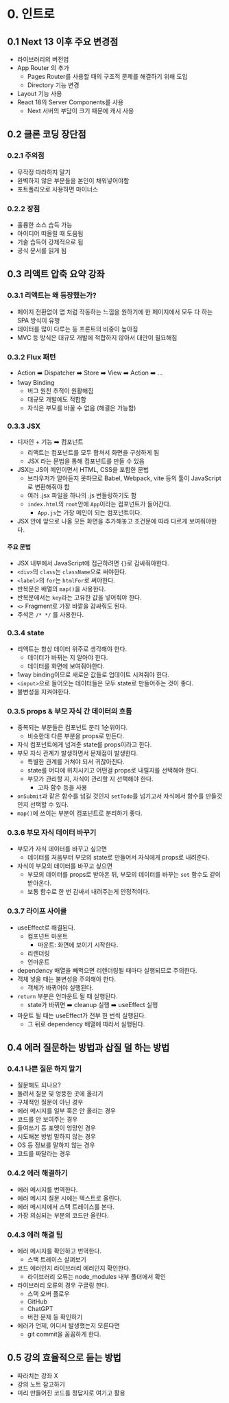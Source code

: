 # 0. 인트로
## 0.1  Next 13 이후 주요 변경점
- 라이브러리의 버전업
- App Router 의 추가
	- Pages Router를 사용할 때의 구조적 문제를 해결하기 위해 도입
	- Directory 기능 변경
- Layout 기능 사용
- React 18의 Server Components를 사용
	- Next 서버의 부담이 크기 때문에 캐시 사용

## 0.2 클론 코딩 장단점
### 0.2.1 주의점
- 무작정 따라하지 말기
- 완벽하지 않은 부분들을 본인이 채워넣어야함
- 포트폴리오로 사용하면 마이너스

### 0.2.2 장점
- 훌륭한 소스 습득 가능
- 아이디어 떠올릴 때 도움됨
- 기술 습득이 강제적으로 됨
- 공식 문서를 읽게 됨

## 0.3 리액트 압축 요약 강좌
### 0.3.1 리액트는 왜 등장했는가?
- 페이지 전환없이 앱 처럼 작동하는 느낌을 원하기에 한 페이지에서 모두 다 하는 SPA 방식이 유행
- 데이터를 많이 다루는 등 프론트의 비중이 높아짐
- MVC 등 방식은 대규모 개발에 적합하지 않아서 대안이 필요해짐

### 0.3.2 Flux 패턴
- Action ➡️ Dispatcher ➡️ Store ➡️ View ➡️ Action ➡️ ...
- 1way Binding
	- 버그 원친 추적이 원활해짐
	- 대규모 개발에도 적합함
	- 자식은 부모를 바꿀 수 없음 (해결은 가능함)

### 0.3.3 JSX
- 디자인 + 기능 ➡️ 컴포넌트
	- 리액트는 컴포넌트를 모두 합쳐서 화면을 구성하게 됨
	- JSX 라는 문법을 통해 컴포넌트를 만들 수 있음
- JSX는 JS이 메인이면서 HTML, CSS을 포함한 문법
	- 브라우저가 알아듣지 못하므로 Babel, Webpack, vite 등의 툴이 JavaScript로 변환해줘야 함
	- 여러 .jsx 파일을 하나의 .js 번들링하기도 함
	- `index.html`의 `root`안에 `App`이라는 컴포넌트가 들어간다.
		- `App.js`는 가장 메인이 되는 컴포넌트이다.
- JSX 안에 앞으로 나올 모든 화면을 추가해놓고 조건문에 따라 다르게 보여줘야한다.

#### 주요 문법
- JSX 내부에서 JavaScript에 접근하려면 `{}`로 감싸줘야한다.
- `<div>`의 `class`는 `className`으로 써야한다.
- `<label>`의 `for`는 `htmlFor`로 써야한다.
- 반복문은 배열의 `map()`을 사용한다.
- 반복문에서는 `key`라는 고유한 값을 넣어줘야 한다.
- `<>` Fragment로 가장 바깥을 감싸줘도 된다.
- 주석은 `/* */` 를 사용한다.

### 0.3.4 state
- 리액트는 항상 데이터 위주로 생각해야 한다.
	- 데이터가 바뀌는 지 알아야 한다.
	- 데이터를 화면에 보여줘야한다.
- 1way binding이므로 새로운 값들로 업데이트 시켜줘야 한다.
- `<input>`으로 들어오는 데이터들은 모두 state로 만들어주는 것이 좋다.
- 불변성을 지켜야한다.

### 0.3.5 props & 부모 자식 간 데이터의 흐름
- 중복되는 부분들은 컴포넌트 분리 1순위이다.
	- 비슷한데 다른 부분을 props로 만든다.
- 자식 컴포넌트에게 넘겨준 state를 props이라고 한다.
- 부모 자식 관계가 발생하면서 문제점이 발생한다.
	- 특별한 관계를 거쳐야 되서 귀찮아진다.
	- state를 어디에 위치시키고 어떤걸 props로 내릴지를 선택해야 한다.
	- 부모가 관리할 지, 자식이 관리할 지 선택해야 한다.
		- 고차 함수 등을 사용
- `onSubmit`과 같은 함수를 넘길 것인지 `setTodo`를 넘기고서 자식에서 함수를 만들것인지 선택할 수 있다.
- `map()`에 쓰이는 부분이 컴포넌트로 분리하기 좋다.

### 0.3.6 부모 자식 데이터 바꾸기
- 부모가 자식 데이터를 바꾸고 싶으면
	- 데이터를 처음부터 부모의 state로 만들어서 자식에게 props로 내려준다.
- 자식이 부모의 데이터를 바꾸고 싶으면
	- 부모의 데이터를 props로 받아온 뒤, 부모의 데이터를 바꾸는 `set` 함수도 같이 받아온다.
	- 보통 함수로 한 번 감싸서 내려주는게 안정적이다.

### 0.3.7 라이프 사이클
- useEffect로 해결된다.
	- 컴포넌트 마운트
		- 마운트: 화면에 보이기 시작한다.
	- 리렌더링
	- 언마운트
- dependency 배열을 빼먹으면 리렌더링될 때마다 실행되므로 주의한다.
- 객체 넣을 때는 불변성을 주의해야 한다.
	- 객체가 바뀌어야 실행된다.
- `return` 부분은 언마운트 될 때 실행된다.
	- state가 바뀌면 ➡️ cleanup 실행 ➡️ useEffect 실행
- 마운트 될 때는 useEffect가 전부 한 번씩 실행된다.
	- 그 뒤로 dependency 배열에 따라서 실행된다.


## 0.4 에러 질문하는 방법과 삽질 덜 하는 방법
### 0.4.1 나쁜 질문 하지 말기
- 질문해도 되나요?
- 돌려서 질문 및 엉뚱한 곳에 올리기
- 구체적인 질문이 아닌 경우
- 에러 메시지를 일부 혹은 안 올리는 경우
- 코드를 안 보여주는 경우
- 들여쓰기 등 포맷이 엉망인 경우
- 시도해본 방법 말하지 않는 경우
- OS 등 정보를 말하지 않는 경우
- 코드를 짜달라는 경우

### 0.4.2 에러 해결하기
- 에러 메시지를 번역한다.
- 에러 메시지 질문 시에는 텍스트로 올린다.
- 에러 메시지에서 스택 트레이스를 본다.
- 가장 의심되는 부분의 코드만 올린다.

### 0.4.3 에러 해결 팁
- 에러 메시지를 확인하고 번역한다.
	- 스택 트레이스 살펴보기
- 코드 에러인지 라이브러리 에러인지 확인한다.
	- 라이브러리 오류는 node_modules 내부 폴더에서 확인
- 라이브러리 오류의 경우 구글링 한다.
	- 스택 오버 플로우
	- GitHub
	- ChatGPT
	- 버전 문제 등 확인하기
- 에러가 언제, 어디서 발생했는지 모른다면
	- git commit을 꼼꼼하게 한다.

## 0.5 강의 효율적으로 듣는 방법
- 따라치는 강좌 X
- 강의 노트 참고하기
- 미리 만들어진 코드를 정답지로 여기고 활용